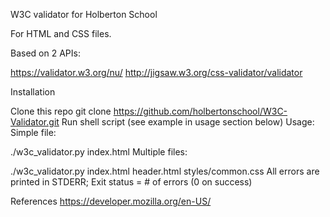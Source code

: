 W3C validator for Holberton School


For HTML and CSS files.

Based on 2 APIs:



https://validator.w3.org/nu/
http://jigsaw.w3.org/css-validator/validator


Installation


Clone this repo
git clone https://github.com/holbertonschool/W3C-Validator.git
Run shell script (see example in usage section below)
Usage:
Simple file:



./w3c_validator.py index.html
Multiple files:



./w3c_validator.py index.html header.html styles/common.css
All errors are printed in STDERR; Exit status = # of errors (0 on success)



References
https://developer.mozilla.org/en-US/
